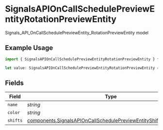# SignalsAPIOnCallSchedulePreviewEntityRotationPreviewEntity

Signals_API_OnCallSchedulePreviewEntity_RotationPreviewEntity model

## Example Usage

```typescript
import { SignalsAPIOnCallSchedulePreviewEntityRotationPreviewEntity } from "firehydrant-typescript-sdk/models/components";

let value: SignalsAPIOnCallSchedulePreviewEntityRotationPreviewEntity = {};
```

## Fields

| Field                                                                                                                                                      | Type                                                                                                                                                       | Required                                                                                                                                                   | Description                                                                                                                                                |
| ---------------------------------------------------------------------------------------------------------------------------------------------------------- | ---------------------------------------------------------------------------------------------------------------------------------------------------------- | ---------------------------------------------------------------------------------------------------------------------------------------------------------- | ---------------------------------------------------------------------------------------------------------------------------------------------------------- |
| `name`                                                                                                                                                     | *string*                                                                                                                                                   | :heavy_minus_sign:                                                                                                                                         | N/A                                                                                                                                                        |
| `color`                                                                                                                                                    | *string*                                                                                                                                                   | :heavy_minus_sign:                                                                                                                                         | N/A                                                                                                                                                        |
| `shifts`                                                                                                                                                   | [components.SignalsAPIOnCallSchedulePreviewEntityShiftPreviewEntity](../../models/components/signalsapioncallschedulepreviewentityshiftpreviewentity.md)[] | :heavy_minus_sign:                                                                                                                                         | N/A                                                                                                                                                        |